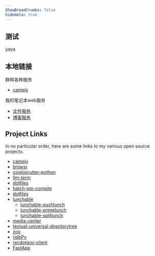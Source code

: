 ```yaml
---
ShowBreadCrumbs: false
hidemeta: true
---
```


## 测试
yaya

## 本地链接

群晖各种服务

-   [camply](https://github.com/juftin/camply)


我的笔记本web服务

- [文件服务](http://127.0.0.1:8040/)
- [博客服务](http://127.0.0.1:8008/)


## Project Links

In no particular order, here are some links to my various open source projects.

-   [camply](https://github.com/juftin/camply)
-   [browsr](https://github.com/juftin/browsr)
-   [cookiecutter-python](https://github.com/juftin/cookiecutter-python)
-   [llm-term](https://github.com/juftin/llm-term)
-   [dotfiles](https://github.com/juftin/dotfiles)
-   [hatch-pip-compile](https://github.com/juftin/hatch-pip-compile)
-   [dotfiles](https://github.com/juftin/dotfiles)
-   [lunchable](https://github.com/juftin/lunchable)
    -   [lunchable-pushlunch](https://github.com/juftin/lunchable-pushlunch)
    -   [lunchable-primelunch](https://github.com/juftin/lunchable-primelunch)
    -   [lunchable-splitlunch](https://github.com/juftin/lunchable-splitlunch)
-   [media-center](https://github.com/juftin/media-center)
-   [textual-universal-directorytree](https://github.com/juftin/textual-universal-directorytree)
-   [zoo](https://github.com/juftin/zoo)
-   [ridbPy](https://github.com/juftin/ridbpy)
-   [recdotgov-client](https://github.com/juftin/recdotgov-client)
-   [FastApp](https://github.com/juftin/fastapp)
